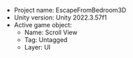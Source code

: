 <!-- UNITY CODE ASSIST INSTRUCTIONS START -->
- Project name: EscapeFromBedroom3D
- Unity version: Unity 2022.3.57f1
- Active game object:
  - Name: Scroll View
  - Tag: Untagged
  - Layer: UI
<!-- UNITY CODE ASSIST INSTRUCTIONS END -->